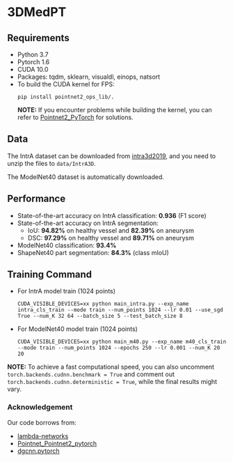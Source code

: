 # 3DMedPT

<!-- **\[our code for IntrA and Modelnet40 classification is released]**

3D Medical Point Transformer: Introducing Convolution to Attention Networks for Medical Point Cloud Analysis

[![PWC](https://img.shields.io/endpoint.svg?url=https://paperswithcode.com/badge/3d-medical-point-transformer-introducing/classification-on-intra)](https://paperswithcode.com/sota/classification-on-intra?p=3d-medical-point-transformer-introducing)
[![PWC](https://img.shields.io/endpoint.svg?url=https://paperswithcode.com/badge/3d-medical-point-transformer-introducing/3d-part-segmentation-on-intra)](https://paperswithcode.com/sota/3d-part-segmentation-on-intra?p=3d-medical-point-transformer-introducing)

[[arxiv]](https://arxiv.org/pdf/2112.04863.pdf) [[project page]](https://3dmedpt.github.io/)

Author: Jianhui Yu, Chaoyi Zhang, Heng Wang, Dingxin Zhang, Yang Song, Tiange Xiang, Dongnan Liu, Weidong Cai -->

<!-- ## Model Architecture

![model architecture](./images/model_details.jpg) -->

## Requirements

* Python 3.7
* Pytorch 1.6
* CUDA 10.0
* Packages: tqdm, sklearn, visualdl, einops, natsort
* To build the CUDA kernel for FPS:
    ```
    pip install pointnet2_ops_lib/.  
    ```
  <b>NOTE:</b> If you encounter problems while building the kernel, you can refer to [Pointnet2_PyTorch](https://github.com/erikwijmans/Pointnet2_PyTorch) for solutions.

## Data
The IntrA dataset can be downloaded from [intra3d2019](https://github.com/intra3d2019/IntrA), and you need to unzip the files to ```data/IntrA3D```.

The ModelNet40 dataset is automatically downloaded.

## Performance

* State-of-the-art accuracy on IntrA classification: <b>0.936</b> (F1 score)
* State-of-the-art accuracy on IntrA segmentation: 
  * IoU: <b>94.82%</b> on healthy vessel and <b>82.39%</b> on aneurysm
  * DSC: <b>97.29%</b> on healthy vessel and <b>89.71%</b> on aneurysm
* ModelNet40 classification: <b>93.4%</b>
* ShapeNet40 part segmentation: <b>84.3%</b> (class mIoU)

## Training Command

* For IntrA model train (1024 points)
  ```
  CUDA_VISIBLE_DEVICES=xx python main_intra.py --exp_name intra_cls_train --mode train --num_points 1024 --lr 0.01 --use_sgd True --num_K 32 64 --batch_size 5 --test_batch_size 8
  ```

* For ModelNet40 model train (1024 points)
  ```
  CUDA_VISIBLE_DEVICES=xx python main_m40.py --exp_name m40_cls_train --mode train --num_points 1024 --epochs 250 --lr 0.001 --num_K 20 20
  ```
<b>NOTE:</b> To achieve a fast computational speed, you can also uncomment ```torch.backends.cudnn.benchmark = True``` and comment out ```torch.backends.cudnn.deterministic = True```, while the final results might vary.

<!-- ## Citation

If you find our data or project useful in your research, please cite:

```
@article{yu20213d,
  title={3D Medical Point Transformer: Introducing Convolution to Attention Networks for Medical Point Cloud Analysis},
  author={Yu, Jianhui and Zhang, Chaoyi and Wang, Heng and Zhang, Dingxin and Song, Yang and Xiang, Tiange and Liu, Dongnan and Cai, Weidong},
  journal={arXiv preprint arXiv:2112.04863},
  year={2021}
}
``` -->

### Acknowledgement

Our code borrows from:

* [lambda-networks](https://github.com/lucidrains/lambda-networks)
* [Pointnet_Pointnet2_pytorch](https://github.com/yanx27/Pointnet_Pointnet2_pytorch)
* [dgcnn.pytorch](https://github.com/AnTao97/dgcnn.pytorch)
